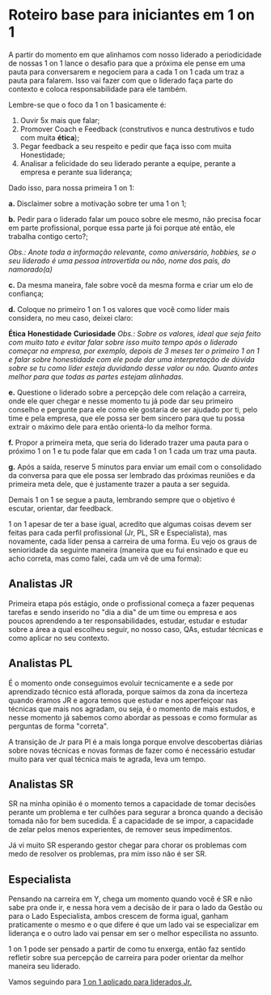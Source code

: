 # Roteiro base para iniciantes em 1 on 1

A partir do momento em que alinhamos com nosso liderado a periodicidade de nossas 1 on 1 lance o desafio para que a próxima ele pense em uma pauta para conversarem e negociem para a cada 1 on 1 cada um traz a pauta para falarem. Isso vai fazer com que o liderado faça parte do contexto e coloca responsabilidade para ele também.

Lembre-se que o foco da 1 on 1 basicamente é:

1. Ouvir 5x mais que falar;
2. Promover Coach e Feedback (construtivos e nunca destrutivos e tudo com muita **ética**);
3. Pegar feedback a seu respeito e pedir que faça isso com muita Honestidade;
4. Analisar a felicidade do seu liderado perante a equipe, perante a empresa e perante sua liderança;

Dado isso, para nossa primeira 1 on 1:

**a.** Disclaimer sobre a motivação sobre ter uma 1 on 1;

**b.** Pedir para o liderado falar um pouco sobre ele mesmo, não precisa focar em parte profissional, porque essa parte já foi porque até então, ele trabalha contigo certo?;

*Obs.: Anote toda a informação relevante, como aniversário, hobbies, se o seu liderado é uma pessoa introvertida ou não, nome dos pais, do namorado(a)*

**c.** Da mesma maneira, fale sobre você da mesma forma e criar um elo de confiança;

**d.** Coloque no primeiro 1 on 1 os valores que você como líder mais considera, no meu caso, deixei claro:

**Ética**
**Honestidade**
**Curiosidade**
*Obs.: Sobre os valores, ideal que seja feito com muito tato e evitar falar sobre isso muito tempo após o liderado começar na empresa, por exemplo, depois de 3 meses ter o primeiro 1 on 1 e falar sobre honestidade com ele pode dar uma interpretação de dúvida sobre se tu como líder esteja duvidando desse valor ou não. Quanto antes melhor para que todas as partes estejam alinhadas.*

**e.** Questione o liderado sobre a percepção dele com relação a carreira, onde ele quer chegar e nesse momento tu já pode dar seu primeiro conselho e pergunte para ele como ele gostaria de ser ajudado por ti, pelo time e pela empresa, que ele possa ser bem sincero para que tu possa extrair o máximo dele para então orientá-lo da melhor forma.

**f.** Propor a primeira meta, que seria do liderado trazer uma pauta para o próximo 1 on 1 e tu pode falar que em cada 1 on 1 cada um traz uma pauta.

**g.** Após a saída, reserve 5 minutos para enviar um email com o consolidado da conversa para que ele possa ser lembrado das próximas reuniões e da primeira meta dele, que é justamente trazer a pauta a ser seguida.

Demais 1 on 1 se segue a pauta, lembrando sempre que o objetivo é escutar, orientar, dar feedback.

1 on 1 apesar de ter a base igual, acredito que algumas coisas devem ser feitas para cada perfil profissional (Jr, PL, SR e Especialista), mas novamente, cada líder pensa a carreira de uma forma. Eu vejo os graus de senioridade da seguinte maneira (maneira que eu fui ensinado e que eu acho correta, mas como falei, cada um vê de uma forma):

## Analistas JR

Primeira etapa pós estágio, onde o profissional começa a fazer pequenas tarefas e sendo inserido no "dia a dia" de um time ou empresa e aos poucos aprendendo a ter responsabilidades, estudar, estudar e estudar sobre a área a qual escolheu seguir, no nosso caso, QAs, estudar técnicas e como aplicar no seu contexto.

## Analistas PL

É o momento onde conseguimos evoluir tecnicamente e a sede por aprendizado técnico está aflorada, porque saímos da zona da incerteza quando éramos JR e agora temos que estudar e nos aperfeiçoar nas técnicas que mais nos agradam, ou seja, é o momento de mais estudos, e nesse momento já sabemos como abordar as pessoas e como formular as perguntas de forma "correta".

A transição de Jr para Pl é a mais longa porque envolve descobertas diárias sobre novas técnicas e novas formas de fazer como é necessário estudar muito para ver qual técnica mais te agrada, leva um tempo.

## Analistas SR

SR na minha opinião é o momento temos a capacidade de tomar decisões perante um problema e ter culhões para segurar a bronca quando a decisão tomada não for bem sucedida. É a capacidade de se impor, a capacidade de zelar pelos menos experientes, de remover seus impedimentos.

Já vi muito SR esperando gestor chegar para chorar os problemas com medo de resolver os problemas, pra mim isso não é ser SR.

## Especialista

Pensando na carreira em Y, chega um momento quando você é SR e não sabe pra onde ir, e nessa hora vem a decisão de ir para o lado da Gestão ou para o Lado Especialista, ambos crescem de forma igual, ganham praticamente o mesmo e o que difere é que um lado vai se especializar em liderança e o outro lado vai pensar em ser o melhor especilista no assunto.

1 on 1 pode ser pensado a partir de como tu enxerga, então faz sentido refletir sobre sua percepção de carreira para poder orientar da melhor maneira seu liderado.

Vamos seguindo para [1 on 1 aplicado para liderados Jr.](WIP)
